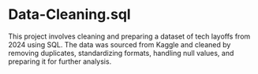 # Data-Cleaning.sql
This project involves cleaning and preparing a dataset of tech layoffs from 2024 using SQL. The data was sourced from Kaggle and cleaned by removing duplicates, standardizing formats, handling null values, and preparing it for further analysis.
